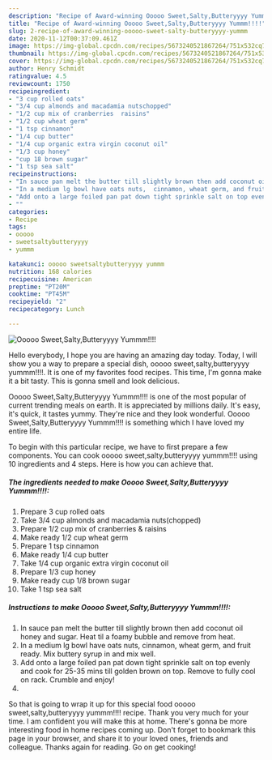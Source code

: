 ```yaml
---
description: "Recipe of Award-winning Ooooo Sweet,Salty,Butteryyyy Yummm!!!!"
title: "Recipe of Award-winning Ooooo Sweet,Salty,Butteryyyy Yummm!!!!"
slug: 2-recipe-of-award-winning-ooooo-sweet-salty-butteryyyy-yummm
date: 2020-11-12T00:37:09.461Z
image: https://img-global.cpcdn.com/recipes/5673240521867264/751x532cq70/ooooo-sweetsaltybutteryyyy-yummm-recipe-main-photo.jpg
thumbnail: https://img-global.cpcdn.com/recipes/5673240521867264/751x532cq70/ooooo-sweetsaltybutteryyyy-yummm-recipe-main-photo.jpg
cover: https://img-global.cpcdn.com/recipes/5673240521867264/751x532cq70/ooooo-sweetsaltybutteryyyy-yummm-recipe-main-photo.jpg
author: Henry Schmidt
ratingvalue: 4.5
reviewcount: 1750
recipeingredient:
- "3 cup rolled oats"
- "3/4 cup almonds and macadamia nutschopped"
- "1/2 cup mix of cranberries  raisins"
- "1/2 cup wheat germ"
- "1 tsp cinnamon"
- "1/4 cup butter"
- "1/4 cup organic extra virgin coconut oil"
- "1/3 cup honey"
- "cup 18 brown sugar"
- "1 tsp sea salt"
recipeinstructions:
- "In sauce pan melt the butter till slightly brown then add coconut oil honey and sugar. Heat til a foamy bubble and remove from heat."
- "In a medium lg bowl have oats nuts,  cinnamon, wheat germ, and fruit ready. Mix buttery syrup in and mix well."
- "Add onto a large foiled pan pat down tight sprinkle salt on top evenly and cook  for 25-35 mins till golden brown on top. Remove to fully cool on rack. Crumble and enjoy!"
- ""
categories:
- Recipe
tags:
- ooooo
- sweetsaltybutteryyyy
- yummm

katakunci: ooooo sweetsaltybutteryyyy yummm 
nutrition: 168 calories
recipecuisine: American
preptime: "PT20M"
cooktime: "PT45M"
recipeyield: "2"
recipecategory: Lunch

---
```



![Ooooo Sweet,Salty,Butteryyyy Yummm!!!!](https://img-global.cpcdn.com/recipes/5673240521867264/751x532cq70/ooooo-sweetsaltybutteryyyy-yummm-recipe-main-photo.jpg)

Hello everybody, I hope you are having an amazing day today. Today, I will show you a way to prepare a special dish, ooooo sweet,salty,butteryyyy yummm!!!!. It is one of my favorites food recipes. This time, I'm gonna make it a bit tasty. This is gonna smell and look delicious.

Ooooo Sweet,Salty,Butteryyyy Yummm!!!! is one of the most popular of current trending meals on earth. It is appreciated by millions daily. It's easy, it's quick, it tastes yummy. They're nice and they look wonderful. Ooooo Sweet,Salty,Butteryyyy Yummm!!!! is something which I have loved my entire life.




To begin with this particular recipe, we have to first prepare a few components. You can cook ooooo sweet,salty,butteryyyy yummm!!!! using 10 ingredients and 4 steps. Here is how you can achieve that.

<!--inarticleads1-->

##### The ingredients needed to make Ooooo Sweet,Salty,Butteryyyy Yummm!!!!:

1. Prepare 3 cup rolled oats
1. Take 3/4 cup almonds and macadamia nuts(chopped)
1. Prepare 1/2 cup mix of cranberries &amp; raisins
1. Make ready 1/2 cup wheat germ
1. Prepare 1 tsp cinnamon
1. Make ready 1/4 cup butter
1. Take 1/4 cup organic extra virgin coconut oil
1. Prepare 1/3 cup honey
1. Make ready cup 1/8 brown sugar
1. Take 1 tsp sea salt




<!--inarticleads2-->

##### Instructions to make Ooooo Sweet,Salty,Butteryyyy Yummm!!!!:

1. In sauce pan melt the butter till slightly brown then add coconut oil honey and sugar. Heat til a foamy bubble and remove from heat.
1. In a medium lg bowl have oats nuts,  cinnamon, wheat germ, and fruit ready. Mix buttery syrup in and mix well.
1. Add onto a large foiled pan pat down tight sprinkle salt on top evenly and cook  for 25-35 mins till golden brown on top. Remove to fully cool on rack. Crumble and enjoy!
1. 




So that is going to wrap it up for this special food ooooo sweet,salty,butteryyyy yummm!!!! recipe. Thank you very much for your time. I am confident you will make this at home. There's gonna be more interesting food in home recipes coming up. Don't forget to bookmark this page in your browser, and share it to your loved ones, friends and colleague. Thanks again for reading. Go on get cooking!
